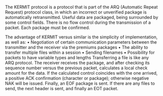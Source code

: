 The KERMIT protocol is a protocol that is part of the ARQ (Automatic Repeat Request) protocol class,
in which an incorrect or unverified package is automatically retransmitted. Useful data are packaged, being
surrounded by some control fields. There is no flow control during the transmission of a packet.
Each package must be confirmed.

The advantage of KERMIT versus similar is the simplicity of implementation, as well as:
• Negotiation of certain communication parameters between the transmitter and the receiver via the premiums
packages
• The ability to transfer multiple files within a session
• Sending filenames
• Possibility for packets to have variable types and lengths
Transferring a file is like any ARQ protocol. The receiver receives the package, and after checking
its sequence number versus the previous packet, calculates a local check amount for the
data. If the calculated control coincides with the one arrived, a positive ACK confirmation (character
or package); otherwise negative NAK will be issued. Finally, an EOF package is sent.
If there are any files to send, the next header is sent, and finally an EOT packet.
